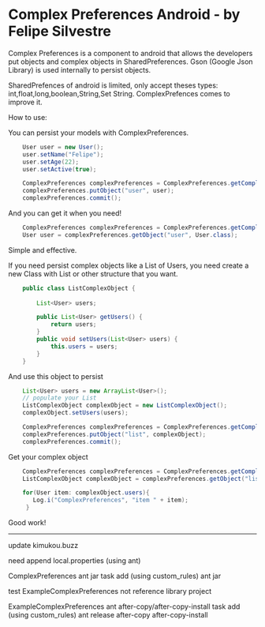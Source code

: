 Complex Preferences Android - by Felipe Silvestre
===========================

Complex Preferences is a component to android that allows the developers put objects and complex objects in SharedPreferences.
Gson (Google Json Library) is used internally to persist objects.

SharedPrefences of android is limited, only accept theses types: int,float,long,boolean,String,Set String. ComplexPrefences comes to improve it.

How to use:

You can persist your models with ComplexPreferences.
```java
    User user = new User();
    user.setName("Felipe");
    user.setAge(22); 
    user.setActive(true); 

    ComplexPreferences complexPreferences = ComplexPreferences.getComplexPreferences(this, "mypref", MODE_PRIVATE);;
    complexPreferences.putObject("user", user);
    complexPreferences.commit();
```

And you can get it when you need!

```java
    ComplexPreferences complexPreferences = ComplexPreferences.getComplexPreferences(this, "mypref", MODE_PRIVATE);
    User user = complexPreferences.getObject("user", User.class);
```

Simple and effective.

If you need persist complex objects like a List of Users, you need create a new Class with List or other structure that you want.

```java
    public class ListComplexObject {
      
    	List<User> users;    

    	public List<User> getUsers() {
    		return users;
    	}    
    	public void setUsers(List<User> users) {
    		this.users = users;
    	}
    }
```

And use this object to persist

```java
    List<User> users = new ArrayList<User>();
    // populate your List
    ListComplexObject complexObject = new ListComplexObject();
    complexObject.setUsers(users);    

    ComplexPreferences complexPreferences = ComplexPreferences.getComplexPreferences(this, "mypref", MODE_PRIVATE);;
    complexPreferences.putObject("list", complexObject);
    complexPreferences.commit();
```

Get your complex object

```java
    ComplexPreferences complexPreferences = ComplexPreferences.getComplexPreferences(this, "mypref", MODE_PRIVATE);
    ListComplexObject complexObject = complexPreferences.getObject("list", ListComplexObject.class);

    for(User item: complexObject.users){
	   Log.i("ComplexPreferences", "item " + item);
     }
```

Good work!

--------------------------------------
update kimukou.buzz

need append local.properties (using ant)

ComplexPreferences
	ant jar task add (using custom_rules)
		ant jar
	

test ExampleComplexPreferences not reference library project

ExampleComplexPreferences
	ant after-copy/after-copy-install task add (using custom_rules)
		ant release after-copy after-copy-install


